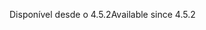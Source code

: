 <span data-ttu-id="3e91c-101">Disponível desde o 4.5.2</span><span class="sxs-lookup"><span data-stu-id="3e91c-101">Available since 4.5.2</span></span>